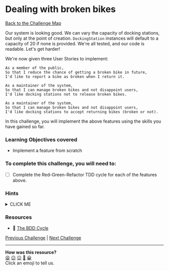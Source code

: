 # Dealing with broken bikes

[Back to the Challenge Map](0_challenge_map.md)

Our system is looking good. We can vary the capacity of docking stations, but only at the point of creation. `DockingStation` instances will default to a capacity of 20 if none is provided. We're all tested, and our code is readable. Let's get harder!

We're now given three User Stories to implement:

```
As a member of the public,
So that I reduce the chance of getting a broken bike in future,
I'd like to report a bike as broken when I return it.

As a maintainer of the system,
So that I can manage broken bikes and not disappoint users,
I'd like docking stations not to release broken bikes.

As a maintainer of the system,
So that I can manage broken bikes and not disappoint users,
I'd like docking stations to accept returning bikes (broken or not).

```

In this challenge, you will implement the above features using the skills you have gained so far.

### Learning Objectives covered
- Implement a feature from scratch

### To complete this challenge, you will need to:

- [ ] Complete the Red-Green-Refactor TDD cycle for each of the features above.

### Hints

<details><summary>CLICK ME</summary>
  <li>By now you should be getting to grips with the TDD cycle.  Tackle of the above user stories one at a time, going through the full process of unit testing, implementing the feature and and using IRB to confirm everything works.  Everything you need for this challenge has been covered in earlier steps - good luck!</li>
</details>

### Resources
- :pill: [The BDD Cycle](https://github.com/makersacademy/course/blob/main/pills/bdd_cycle.md)

[Previous Challenge](14_initialization_defaults.md) | [Next Challenge](16_isolating_tests_with_doubles.md)

<!-- BEGIN GENERATED SECTION DO NOT EDIT -->

---

**How was this resource?**  
[😫](https://airtable.com/shrUJ3t7KLMqVRFKR?prefill_Repository=course&prefill_File=boris_bikes_advanced/15_dealing_with_broken_bikes.md&prefill_Sentiment=😫) [😕](https://airtable.com/shrUJ3t7KLMqVRFKR?prefill_Repository=course&prefill_File=boris_bikes_advanced/15_dealing_with_broken_bikes.md&prefill_Sentiment=😕) [😐](https://airtable.com/shrUJ3t7KLMqVRFKR?prefill_Repository=course&prefill_File=boris_bikes_advanced/15_dealing_with_broken_bikes.md&prefill_Sentiment=😐) [🙂](https://airtable.com/shrUJ3t7KLMqVRFKR?prefill_Repository=course&prefill_File=boris_bikes_advanced/15_dealing_with_broken_bikes.md&prefill_Sentiment=🙂) [😀](https://airtable.com/shrUJ3t7KLMqVRFKR?prefill_Repository=course&prefill_File=boris_bikes_advanced/15_dealing_with_broken_bikes.md&prefill_Sentiment=😀)  
Click an emoji to tell us.

<!-- END GENERATED SECTION DO NOT EDIT -->
